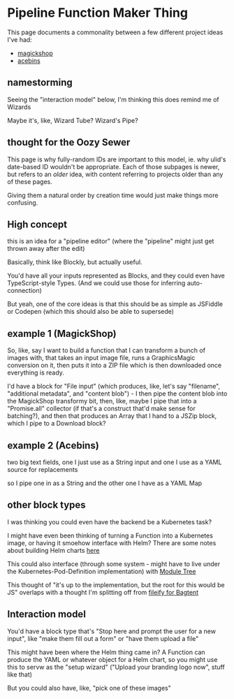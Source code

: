 # Pipeline Function Maker Thing

This page documents a commonality between a few different project ideas I've had:

- [magickshop](75f924e9-0626-4a5a-a114-6d77a41eeee3.md)
- [acebins](21deb58d-1255-4f10-ae8f-3e41ea0dbabc.md)

## namestorming

Seeing the "interaction model" below, I'm thinking this does remind me of Wizards

Maybe it's, like, Wizard Tube? Wizard's Pipe?

## thought for the Oozy Sewer

This page is why fully-random IDs are important to this model, ie. why ulid's date-based ID wouldn't be appropriate. Each of those subpages is newer, but refers to an *older* idea, with content referring to projects older than any of these pages.

Giving them a natural order by creation time would just make things more confusing.

## High concept

this is an idea for a "pipeline editor" (where the "pipeline" might just get thrown away after the edit)

Basically, think like Blockly, but actually useful.

You'd have all your inputs represented as Blocks, and they could even have TypeScript-style Types. (And we could use those for inferring auto-connection)

But yeah, one of the core ideas is that this should be as simple as JSFiddle or Codepen (which this should also be able to supersede)

## example 1 (MagickShop)

So, like, say I want to build a function that I can transform a bunch of images with, that takes an input image file, runs a GraphicsMagic conversion on it, then puts it into a ZIP file which is then downloaded once everything is ready.

I'd have a block for "File input" (which produces, like, let's say "filename", "additional metadata", and "content blob") - I then pipe the content blob into the MagickShop transformy bit, then, like, maybe I pipe that into a "Promise.all" collector (if that's a construct that'd make sense for batching?), and then that produces an Array that I hand to a JSZip block, which I pipe to a Download block?

## example 2 (Acebins)

two big text fields, one I just use as a String input and one I use as a YAML source for replacements

so I pipe one in as a String and the other one I have as a YAML Map

## other block types

I was thinking you could even have the backend be a Kubernetes task?

I might have even been thinking of turning a Function into a Kubernetes image, or having it smoehow interface with Helm? There are some notes about building Helm charts [here](99e48379-c95e-4d8b-a691-f22d16906ba1.md)

This could also interface (through some system - might have to live under the Kubernetes-Pod-Definition implementation) with [Module Tree](10cfcf6f-df6f-4f83-9f17-6a43a43c15e6.md)

This thought of "it's up to the implementation, but the root for this would be JS" overlaps with a thought I'm splitting off from [fileify for Bagtent](1388ebd9-d5c5-4b77-ad64-7bd54572d1a3.md)

## Interaction model

You'd have a block type that's "Stop here and prompt the user for a new input", like "make them fill out a form" or "have them upload a file"

This might have been where the Helm thing came in? A Function can produce the YAML or whatever object for a Helm chart, so you might use this to servw as the "setup wizard" ("Upload your branding logo now", stuff like that)

But you could also have, like, "pick one of these images"
